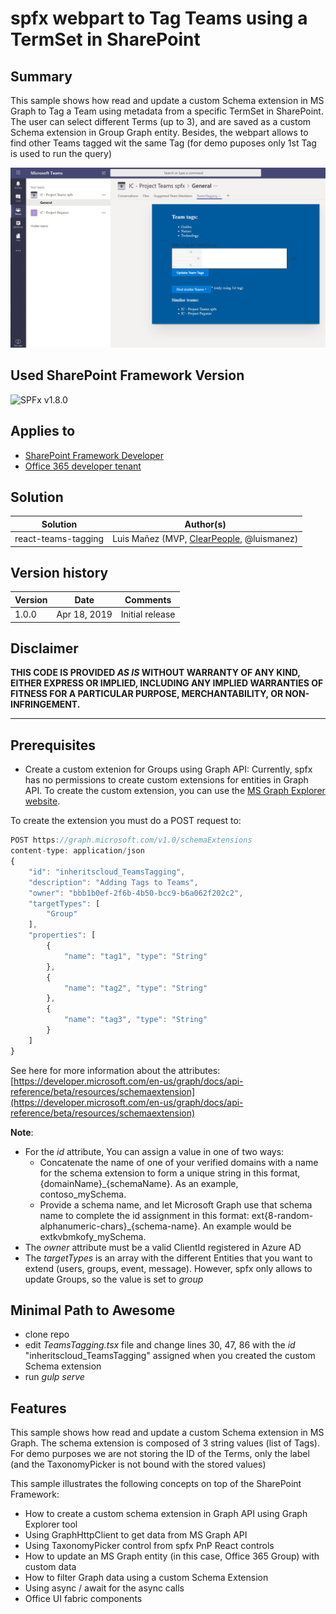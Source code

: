 # spfx webpart to Tag Teams using a TermSet in SharePoint

## Summary
This sample shows how read and update a custom Schema extension in MS Graph to Tag a Team using metadata from a specific TermSet in SharePoint. The user can select different Terms (up to 3), and are saved as a custom Schema extension in Group Graph entity. Besides, the webpart allows to find other Teams tagged wit the same Tag (for demo puposes only 1st Tag is used to run the query)

![Custom Schema Extension Webpart](./assets/webpart.jpg)

## Used SharePoint Framework Version

![SPFx v1.8.0](https://img.shields.io/badge/SPFx-1.8.0-green.svg)

## Applies to

* [SharePoint Framework Developer](http://dev.office.com/sharepoint/docs/spfx/sharepoint-framework-overview)
* [Office 365 developer tenant](http://dev.office.com/sharepoint/docs/spfx/set-up-your-developer-tenant)

## Solution

Solution|Author(s)
--------|---------
react-teams-tagging|Luis Mañez (MVP, [ClearPeople](http://www.clearpeople.com), @luismanez)

## Version history

Version|Date|Comments
-------|----|--------
1.0.0|Apr 18, 2019|Initial release

## Disclaimer

**THIS CODE IS PROVIDED *AS IS* WITHOUT WARRANTY OF ANY KIND, EITHER EXPRESS OR IMPLIED, INCLUDING ANY IMPLIED WARRANTIES OF FITNESS FOR A PARTICULAR PURPOSE, MERCHANTABILITY, OR NON-INFRINGEMENT.**

---

## Prerequisites
* Create a custom extenion for Groups using Graph API: Currently, spfx has no permissions to create custom extensions
for entities in Graph API. To create the custom extension, you can use the [MS Graph Explorer website](https://developer.microsoft.com/en-us/graph/graph-explorer).

To create the extension you must do a POST request to:

```js
POST https://graph.microsoft.com/v1.0/schemaExtensions
content-type: application/json
{
    "id": "inheritscloud_TeamsTagging",
    "description": "Adding Tags to Teams",
    "owner": "bbb1b0ef-2f6b-4b50-bcc9-b6a062f202c2",
    "targetTypes": [
        "Group"
    ],
    "properties": [
        {
            "name": "tag1", "type": "String"
        },
        {
            "name": "tag2", "type": "String"
        },
        {
            "name": "tag3", "type": "String"
        }
    ]
}
```

See here for more information about the attributes: [https://developer.microsoft.com/en-us/graph/docs/api-reference/beta/resources/schemaextension](https://developer.microsoft.com/en-us/graph/docs/api-reference/beta/resources/schemaextension)

__Note__:
* For the _id_ attribute, You can assign a value in one of two ways:
    * Concatenate the name of one of your verified domains with a name for the schema extension to form a unique string in this format, {domainName}_{schemaName}. As an example, contoso_mySchema. 
    * Provide a schema name, and let Microsoft Graph use that schema name to complete the id assignment in this format: ext{8-random-alphanumeric-chars}_{schema-name}. An example would be extkvbmkofy_mySchema.
* The _owner_ attribute must be a valid ClientId registered in Azure AD
* The _targetTypes_ is an array with the different Entities that you want to extend (users, groups, event, message). However, spfx only allows to update Groups, so the value is set to _group_

## Minimal Path to Awesome

* clone repo
* edit _TeamsTagging.tsx_ file and change lines 30, 47, 86 with the _id_ "inheritscloud_TeamsTagging" assigned when you created the custom Schema extension
* run _gulp serve_

## Features

This sample shows how read and update a custom Schema extension in MS Graph. The schema extension is composed of 3 string values (list of Tags). For demo purposes we are not storing the ID of the Terms, only the label (and the TaxonomyPicker is not bound with the stored values)

This sample illustrates the following concepts on top of the SharePoint Framework:

* How to create a custom schema extension in Graph API using Graph Explorer tool
* Using GraphHttpClient to get data from MS Graph API
* Using TaxonomyPicker control from spfx PnP React controls
* How to update an MS Graph entity (in this case, Office 365 Group) with custom data
* How to filter Graph data using a custom Schema Extension
* Using async / await for the async calls
* Office UI fabric components
